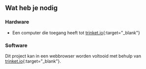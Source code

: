 ## Wat heb je nodig

### Hardware

+ Een computer die toegang heeft tot [trinket.io](https://trinket.io){:target="_blank"}

### Software

Dit project kan in een webbrowser worden voltooid met behulp van [trinket.io](https://trinket.io){:target="_blank"}.